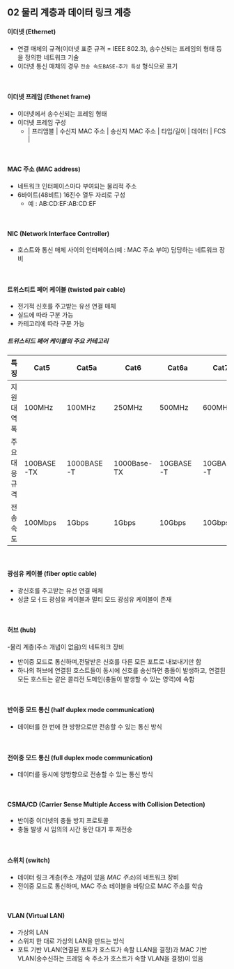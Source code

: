 ## 02 물리 계층과 데이터 링크 계층

#### 이더넷 (Ethernet)
- 연결 매체의 규격(이더넷 표준 규격 = IEEE 802.3), 송수신되는 프레임의 형태 등을 정의한 네트워크 기술
- 이더넷 통신 매체의 경우 `전송 속도BASE-추가 특성` 형식으로 표기

<br>

#### 이더넷 프레임 (Ethenet frame)
- 이더넷에서 송수신되는 프레임 형태
- 이더넷 프레임 구성
  - | 프리앰블 | 수신지 MAC 주소 | 송신지 MAC 주소 | 타입/길이 | 데이터 | FCS |

<br>

#### MAC 주소 (MAC address)
- 네트워크 인터페이스마다 부여되는 물리적 주소
- 6바이트(48비트) 16진수 열두 자리로 구성
  - 예 : AB:CD:EF:AB:CD:EF
 
<br>

#### NIC (Network Interface Controller)
- 호스트와 통신 매체 사이의 인터페이스(예 : MAC 주소 부여) 담당하는 네트워크 장비


<br>

#### 트위스티트 페어 케이블 (twisted pair cable)
- 전기적 신호를 주고받는 유선 연결 매체
- 실드에 따라 구분 가능
- 카테고리에 따라 구분 가능

##### 트위스티드 페어 케이블의 주요 카테고리
|특징|Cat5|Cat5a|Cat6|Cat6a|Cat7|Cat8|
|-|-|-|-|-|-|-|
|지원 대역폭|100MHz|100MHz|250MHz|500MHz|600MHz|2Ghz|
|주요 대응 규격|100BASE-TX|1000BASE-T|1000Base-TX|10GBASE-T|10GBASE-T|40GBASE-T|
|전송 속도|100Mbps|1Gbps|1Gbps|10Gbps|10Gbps|40Gbps|

<br>

#### 광섬유 케이블 (fiber optic cable)
- 광신호를 주고받는 유선 연결 매체
- 싱글 모ㅓ드 광섬유 케이블과 멀티 모드 광섬유 케이블이 존재

<br>

#### 허브 (hub)
-물리 계층(주소 개념이 없음)의 네트워크 장비
- 반이중 모드로 통신하며,전달받은 신호를 다른 모든 포트로 내보내기만 함
- 하나의 허브에 연결된 호스트들이 동시에 신호를 송신하면 충돌이 발생하고, 연결된 모든 호스트는 같은 콜리전 도메인(충돌이 발생할 수 있는 영역)에 속함

<br>

#### 반이중 모드 통신 (half duplex mode communication)
- 데이터를 한 번에 한 방향으로만 전송할 수 있는 통신 방식

<br>

#### 전이중 모드 통신 (full duplex mode communication)
- 데이터를 동시에 양방향으로 전송할 수 있는 통신 방식
  
<br>

#### CSMA/CD (Carrier Sense Multiple Access with Collision Detection)
- 반이중 이더넷의 충돌 방지 프로토콜
- 충돌 발생 시 임의의 시간 동안 대기 후 재전송

<br>

#### 스위치 (switch)
- 데이터 링크 계층(주소 개념이 있음 _MAC 주소_)의 네트워크 장비
- 전이중 모드로 통신하며, MAC 주소 테이블을 바탕으로 MAC 주소를 학습

<br>

#### VLAN (Virtual LAN)
- 가상의 LAN
- 스위치 한 대로 가상의 LAN을 만드는 방식
- 포트 기반 VLAN(연결된 포트가 호스트가 속할 LLAN을 결정)과 MAC 기반 VLAN(송수신하는 프레임 속 주소가 호스트가 속할 VLAN을 결정)이 있음

